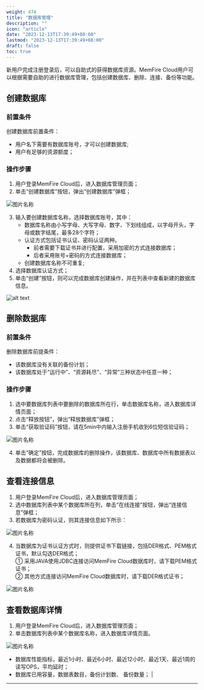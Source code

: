 ```yaml
---
weight: 474
title: "数据库管理"
description: ""
icon: "article"
date: "2023-12-13T17:39:49+08:00"
lastmod: "2023-12-13T17:39:49+08:00"
draft: false
toc: true
---
```




新用户完成注册登录后，可以自助式的获得数据库资源。MemFire Cloud用户可以根据需要自助的进行数据库管理，包括创建数据库、删除、连接、备份等功能。
## 创建数据库
### 前置条件
创建数据库前置条件：  
*   用户名下需要有数据库账号，才可以创建数据库;  
*   用户有足够的资源额度；

### 操作步骤
1. 用户登录MemFire Cloud后，进入数据库管理页面；  
2. 单击“创建数据库”按钮，弹出“创建数据库”弹框；  
<!-- ![alt text](../_media/createdb.png)   -->
<div style="width:70%" >
<img src="../_media/createdb.png"  alt="图片名称" align=center>
</div>  

3. 输入要创建数据库名称，选择数据库账号，其中：      
    - 数据库名称由小写字母、大写字母、数字、下划线组成，以字母开头，字母或数字结尾，最多28个字符；   
    - 认证方式包括证书认证、密码认证两种。
        * 前者需要下载证书并进行配置，采用加密的方式连接数据库；  
        * 后者采用账号+密码的方式连接数据库；   
    - 创建数据库名称不可重复;  
5. 选择数据库认证方式；  
6. 单击“创建”按钮，则可以完成数据库创建操作，并在列表中查看新建的数据库信息。
<!-- <div style="width:80%" >
<img src="../_media/dblist.png"  alt="图片名称" align=center>
</div>       -->
 ![alt text](../_media/dblist.png)    

## 删除数据库
### 前置条件
删除数据库前提条件：  
*   该数据库没有关联的备份计划；  
*   该数据库处于“运行中”、“资源耗尽”、“异常”三种状态中任意一种；   

### 操作步骤
1. 选中要数据库列表中要删除的数据库所在行，单击数据库名称，进入数据库详情页面；   
2. 点击“释放按钮”，弹出“释放数据库”弹框；    
3. 单击“获取验证码”按钮，请在5min中内输入注册手机收到6位短信验证码； 
<div style="width:90%" >
<img src="../_media/deletedb2.png"  alt="图片名称" align=center>
</div>  
<!-- ![alt text](../_media/deletedb2.png)  -->

4. 单击“确定”按钮，完成数据库的删除操作，该数据库、数据库中所有数据表以及数据都将会被删除。  


## 查看连接信息
1. 用户登录MemFire Cloud后，进入数据库管理页面；  
2. 选中数据库列表中某个数据库所在列，单击“在线连接”按钮，弹出“连接信息”弹框；  
3. 若数据库为密码认证，则其连接信息如下所示：   
<div style="width:70%" >
<img src="../_media/connect1.png"  alt="图片名称" align=center>
</div>   
<!-- ![alt text](../_media/connect1.png)    -->

4. 当数据库为证书认证方式时，则提供证书下载链接，包括DER格式、PEM格式证书，默认勾选DER格式；        
① 采用JAVA使用JDBC连接访问MemFire Cloud数据库时，请下载PEM格式证书；    
② 其他方式连接访问MemFire Cloud数据库时，请下载DER格式证书；       
<!-- ![alt text](../_media/connect2.png)    -->
<div style="width:70%" >
<img src="../_media/connect2.png"  alt="图片名称" align=center>
</div> 

## 查看数据库详情
1. 用户登录MemFire Cloud后，进入数据库管理页面；  
2. 单击数据库列表中某个数据库名称，进入数据库详情页面。   
<div style="width:90%" >
<img src="../_media/dbdetail.png"  alt="图片名称" align=center>
</div> 
<!-- ![alt text](../_media/dbdetail.png)    -->
   
   - 数据库性能指标，最近1小时、最近6小时、最近12小时、最近1天、最近1周的读写OPS，平均延时；  
   - 数据库已用容量，数据表数目，备份计划数、 备份数量；                  |

---
